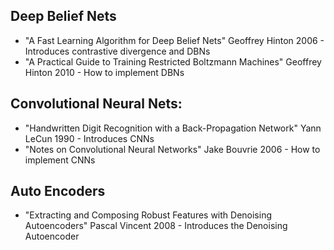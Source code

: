 Deep Belief Nets
-------
* "A Fast Learning Algorithm for Deep Belief Nets" Geoffrey Hinton 2006 - Introduces contrastive divergence and DBNs
* "A Practical Guide to Training Restricted Boltzmann Machines" Geoffrey Hinton 2010 - How to implement DBNs

Convolutional Neural Nets:
-------
* "Handwritten Digit Recognition with a Back-Propagation Network" Yann LeCun 1990 - Introduces CNNs
* "Notes on Convolutional Neural Networks" Jake Bouvrie 2006 - How to implement CNNs

Auto Encoders
-------
* "Extracting and Composing Robust Features with Denoising Autoencoders" Pascal Vincent 2008 - Introduces the Denoising Autoencoder